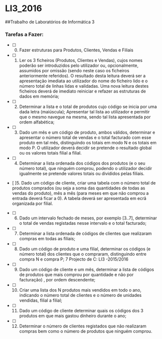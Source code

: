 # LI3_2016

##Trabalho de Laboratórios de Informática 3


### Tarefas a Fazer: 
- [ ] 0. Fazer estruturas para Produtos, Clientes, Vendas e Filiais 
- [ ] 1. Ler os 3 ficheiros (Produtos, Clientes e Vendas), cujos nomes poderão ser
introduzidos pelo utilizador ou, opcionalmente, assumidos por omissão (sendo
neste caso os ficheiros anteriormente referidos). O resultado desta leitura
deverá ser a apresentação imediata ao utilizador do nome do ficheiro lido e o
número total de linhas lidas e validadas. Uma nova leitura destes ficheiros
deverá de imediato reiniciar e refazer as estruturas de dados em memória;
- [ ] 2. Determinar a lista e o total de produtos cujo código se inicia por uma dada letra
(maiúscula); Apresentar tal lista ao utilizador e permitir que o mesmo navegue
na mesma, sendo tal lista apresentada por ordem alfabética;
- [ ] 3. Dado um mês e um código de produto, ambos válidos, determinar e apresentar
o número total de vendas e o total facturado com esse produto em tal mês,
distinguindo os totais em modo N e os totais em modo P. O utilizador deverá
decidir se pretende o resultado global ou os valores totais filial a filial.
- [ ] 4. Determinar a lista ordenada dos códigos dos produtos (e o seu número total),
que ninguém comprou, podendo o utilizador decidir igualmente se pretende
valores totais ou divididos pelas filiais.
- [ ]5. Dado um código de cliente, criar uma tabela com o número total de produtos
comprados (ou seja a soma das quantidades de todas as vendas do produto),
mês a mês (para meses em que não comprou a entrada deverá ficar a 0). A
tabela deverá ser apresentada em ecrã organizada por filial.
- [ ] 6. Dado um intervalo fechado de meses, por exemplo [3..7], determinar o total de
vendas registadas nesse intervalo e o total facturado;
- [ ] 7. Determinar a lista ordenada de códigos de clientes que realizaram compras em
todas as filiais;
- [ ] 8. Dado um código de produto e uma filial, determinar os códigos (e número total)
dos clientes que o compraram, distinguindo entre compra N e compra P;
7 Projecto de C: LI3 -2015/2016
- [ ] 9. Dado um código de cliente e um mês, determinar a lista de códigos de
produtos que mais comprou por quantidade e não por facturação) , por ordem
descendente;
- [ ] 10. Criar uma lista dos N produtos mais vendidos em todo o ano, indicando o
número total de clientes e o número de unidades vendidas, filial a filial;
- [ ] 11. Dado um código de cliente determinar quais os códigos dos 3 produtos em que
mais gastou dinheiro durante o ano;
- [ ] 12. Determinar o número de clientes registados que não realizaram compras bem
como o número de produtos que ninguém comprou.
